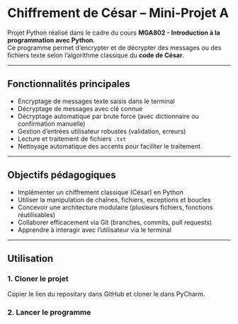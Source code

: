 # Chiffrement de César – Mini-Projet A

Projet Python réalisé dans le cadre du cours **MGA802 - Introduction à la programmation avec Python**.  
Ce programme permet d’encrypter et de décrypter des messages ou des fichiers texte selon l’algorithme classique du **code de César**.

---

## Fonctionnalités principales

- Encryptage de messages texte saisis dans le terminal
- Décryptage de messages avec clé connue
- Décryptage automatique par brute force (avec dictionnaire ou confirmation manuelle)
- Gestion d’entrées utilisateur robustes (validation, erreurs)
- Lecture et traitement de fichiers `.txt`
- Nettoyage automatique des accents pour faciliter le traitement

---

## Objectifs pédagogiques

- Implémenter un chiffrement classique (César) en Python
- Utiliser la manipulation de chaînes, fichiers, exceptions et boucles
- Concevoir une architecture modulaire (plusieurs fichiers, fonctions réutilisables)
- Collaborer efficacement via Git (branches, commits, pull requests)
- Apprendre à interagir avec l’utilisateur via le terminal

---

## Utilisation

### 1. Cloner le projet
Copier le lien du repositary dans GitHub et cloner le dans PyCharm.
### 2. Lancer le programme

